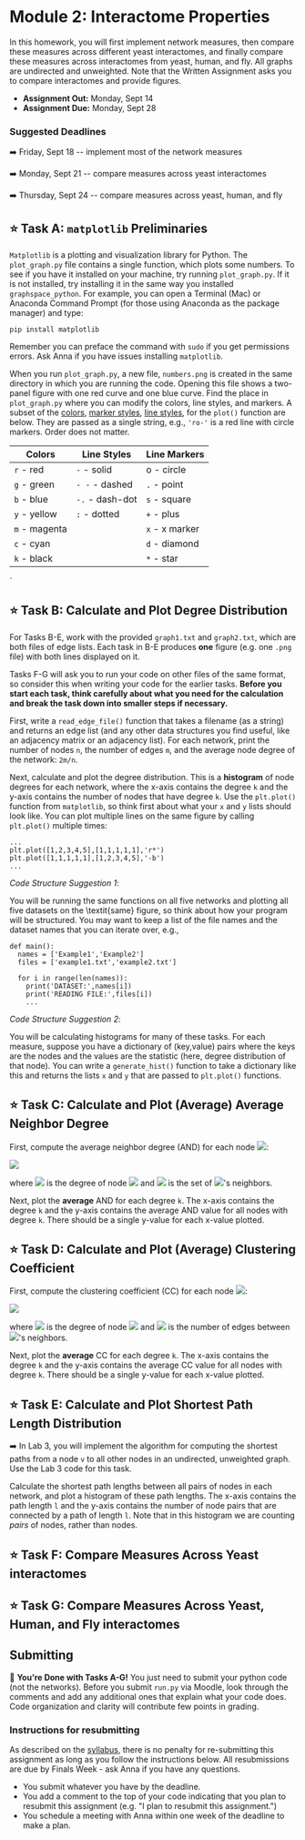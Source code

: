 # Module 2: Interactome Properties

In this homework, you will first implement network measures, then compare these measures across different yeast interactomes, and finally compare these measures across interactomes from yeast, human, and fly.  All graphs are undirected and unweighted.  Note that the Written Assignment asks you to compare interactomes and provide figures.

* **Assignment Out:** Monday, Sept 14
* **Assignment Due:** Monday, Sept 28

### Suggested Deadlines

:arrow_right: Friday, Sept 18 -- implement most of the network measures

:arrow_right: Monday, Sept 21 -- compare measures across yeast interactomes

:arrow_right: Thursday, Sept 24 -- compare measures across yeast, human, and fly

## :star: **Task A**: `matplotlib` Preliminaries

`Matplotlib` is a plotting and visualization library for Python.  The `plot_graph.py` file contains a single function, which plots some numbers.  To see if you have it installed on your machine, try running `plot_graph.py`.  If it is not installed, try installing it in the same way you installed `graphspace_python`.  For example, you can open a Terminal (Mac) or Anaconda Command Prompt (for those using Anaconda as the package manager) and type:

```
pip install matplotlib
```

Remember you can preface the command with `sudo` if you get permissions errors.  Ask Anna if you have issues installing `matplotlib`.  

When you run `plot_graph.py`, a new file, `numbers.png` is created in the same directory in which you are running the code.  Opening this file shows a two-panel figure with one red curve and one blue curve.  Find the place in `plot_graph.py` where you can modify the colors, line styles, and markers.  A subset of the [colors](https://matplotlib.org/3.1.0/gallery/color/named_colors.html), [marker styles](https://matplotlib.org/3.3.1/api/markers_api.html), [line styles](https://matplotlib.org/3.2.1/gallery/lines_bars_and_markers/linestyles.html), for the `plot()` function are below.  They are passed as a single string, e.g., `'ro-'` is a red line with circle markers.  Order does not matter.

| Colors | Line Styles | Line Markers |
| -- | -- | -- |
| `r` - red | `-` - solid | o - circle|
| `g` - green | `- -` - dashed | `.` - point |
| `b` - blue | `-.` - dash-dot | `s` - square |
| `y` - yellow | `:` - dotted | `+` - plus |
| `m` - magenta | | `x` - x marker |
| `c` - cyan |  | `d` - diamond |
| `k` - black |  | `*` - star|
`
## :star: **Task B**: Calculate and Plot Degree Distribution

For Tasks B-E, work with the provided `graph1.txt` and `graph2.txt`, which are both files of edge lists.  Each task in B-E produces **one** figure (e.g. one `.png` file) with both lines displayed on it.

Tasks F-G will ask you to run your code on other files of the same format, so consider this when writing your code for the earlier tasks. **Before you start each task, think carefully about what you need for the calculation and break the task down into smaller steps if necessary.**

First, write a `read_edge_file()` function that takes a filename (as a string) and returns an edge list (and any other data structures you find useful, like an adjacency matrix or an adjacency list).  For each network, print the number of nodes `n`, the number of edges `m`, and the average node degree of the network: `2m/n`.

Next, calculate and plot the degree distribution. This is a **histogram** of node degrees for each network, where the x-axis contains the degree `k` and the y-axis contains the number of nodes that have degree `k`.  Use the `plt.plot()` function from `matplotlib`, so think first about what your `x` and `y` lists should look like.  You can plot multiple lines on the same figure by calling `plt.plot()` multiple times:
```
...
plt.plot([1,2,3,4,5],[1,1,1,1,1],'r*')
plt.plot([1,1,1,1,1],[1,2,3,4,5],'-b')
...
```

_Code Structure Suggestion 1_:

You will be running the same functions on all five networks and plotting all five datasets on the \textit{same} figure, so think about how your program will be structured.  You may want to keep a list of the file names and the dataset names that you can iterate over, e.g.,

```
def main():
  names = ['Example1','Example2']
  files = ['example1.txt','example2.txt']

  for i in range(len(names)):
    print('DATASET:',names[i])
    print('READING FILE:',files[i])
    ...

```

_Code Structure Suggestion 2_:

You will be calculating histograms for many of these tasks.  For each measure, suppose you have a dictionary of (key,value) pairs where the keys are the nodes and the values are the statistic (here, degree distribution of that node).  You can write a `generate_hist()` function to take a dictionary like this and returns the lists `x` and `y` that are passed to `plt.plot()` functions.



## :star: **Task C**: Calculate and Plot (Average) Average Neighbor Degree

First, compute the average neighbor degree (AND) for each node <img src="https://render.githubusercontent.com/render/math?math=v \in V">:

<img src="https://render.githubusercontent.com/render/math?math=\Large \frac{1}{d_v} \sum_{u \in N_v} d_u,">

where <img src="https://render.githubusercontent.com/render/math?math=d_v"> is the degree of node <img src="https://render.githubusercontent.com/render/math?math=v"> and <img src="https://render.githubusercontent.com/render/math?math=N_v"> is the set of <img src="https://render.githubusercontent.com/render/math?math=v">'s neighbors.

Next, plot the **average** AND for each degree `k`. The x-axis contains the degree `k` and the y-axis contains the average AND value for all nodes with degree `k`.  There should be a single y-value for each x-value plotted.

## :star: **Task D**: Calculate and Plot (Average) Clustering Coefficient

First, compute the clustering coefficient (CC) for each node <img src="https://render.githubusercontent.com/render/math?math=v \in V">:

<img src="https://render.githubusercontent.com/render/math?math=\huge \frac{2 E_v}{d_v(d_v-1)},">

where <img src="https://render.githubusercontent.com/render/math?math=d_v"> is the degree of node <img src="https://render.githubusercontent.com/render/math?math=v"> and <img src="https://render.githubusercontent.com/render/math?math=E_v"> is the number of edges between <img src="https://render.githubusercontent.com/render/math?math=v">'s neighbors.

Next, plot the **average** CC for each degree `k`. The x-axis contains the degree `k` and the y-axis contains the average CC value for all nodes with degree `k`.  There should be a single y-value for each x-value plotted.

## :star: **Task E**: Calculate and Plot Shortest Path Length Distribution

:arrow_right: In Lab 3, you will implement the algorithm for computing the shortest paths from a node `v` to all other nodes in an undirected, unweighted graph.  Use the Lab 3 code for this task.

Calculate the shortest path lengths between all pairs of nodes in each network, and plot a histogram of these path lengths.  The x-axis contains the path length `l` and the y-axis contains the number of node pairs that are connected by a path of length `l`.  Note that in this histogram we are counting _pairs_ of nodes, rather than nodes.

## :star: **Task F**: Compare Measures Across Yeast interactomes

## :star: **Task G**: Compare Measures Across Yeast, Human, and Fly interactomes

## Submitting

:star2: **You're Done with Tasks A-G!** You just need to submit your python code (not the networks).  Before you submit `run.py` via Moodle, look through the comments and add any additional ones that explain what your code does.  Code organization and clarity will contribute few points in grading.

### Instructions for resubmitting

As described on the [syllabus](https://www.reed.edu/biology/courses/bio331/files/syllabus.pdf), there is no penalty for re-submitting this assignment as long as you follow the instructions below. All resubmissions are due by Finals Week - ask Anna if you have any questions.

* You submit whatever you have by the deadline.
* You add a comment to the top of your code indicating that you plan to resubmit this assignment (e.g. "I plan to resubmit this assignment.")
* You schedule a meeting with Anna within one week of the deadline to make a plan.
